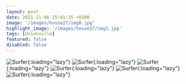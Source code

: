 ```yaml
---
layout: post
date: 2021-11-06 15:01:35 +0300
image: '/images/house27/img0.jpg'
highlight_image: '/images/house27/img1.jpg'
tags: [Unionville]
featured: false
disabled: false
---
```


![Surfer]({{site.baseurl}}/images/house27/img3.jpg){:loading="lazy"}
![Surfer]({{site.baseurl}}/images/house27/img4.jpg){:loading="lazy"}
![Surfer]({{site.baseurl}}/images/house27/img5.jpg){:loading="lazy"}
![Surfer]({{site.baseurl}}/images/house27/img6.jpg){:loading="lazy"}
![Surfer]({{site.baseurl}}/images/house27/img7.jpg){:loading="lazy"}
![Surfer]({{site.baseurl}}/images/house27/img8.jpg){:loading="lazy"} 